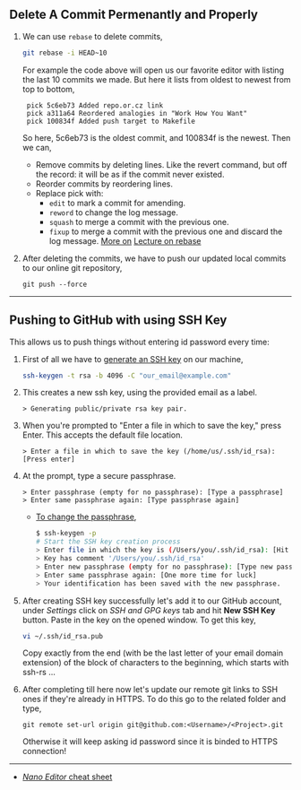 ## Delete A Commit Permenantly and Properly
1. We can use `rebase` to delete commits,
   ```bash
   git rebase -i HEAD~10
   ```
   For example the code above will open us our favorite editor with listing the last 10 commits we made. But here it lists from oldest to newest from top to bottom,
    ```
     pick 5c6eb73 Added repo.or.cz link
     pick a311a64 Reordered analogies in "Work How You Want"
     pick 100834f Added push target to Makefile
    ```
   So here, 5c6eb73 is the oldest commit, and 100834f is the newest.  Then we can,
     - Remove commits by deleting lines. Like the revert command, but off the record: it will be as if the commit never existed.
     - Reorder commits by reordering lines.
     - Replace pick with:
       - `edit` to mark a commit for amending.
       - `reword` to change the log message.
       - `squash` to merge a commit with the previous one.
       - `fixup` to merge a commit with the previous one and discard the log message.
     [More on](http://www-cs-students.stanford.edu/~blynn/gitmagic/ch05.html#_8230_and_then_some)
   [Lecture on rebase](https://www.atlassian.com/git/tutorials/rewriting-history/git-rebase)

2. After deleting the commits, we have to push our updated local commits to our online git repository,
   ```
   git push --force
   ```

***

## Pushing to GitHub with using SSH Key
This allows us to push things without entering id password every time:
1. First of all we have to [generate an SSH key](https://docs.github.com/en/github/authenticating-to-github/generating-a-new-ssh-key-and-adding-it-to-the-ssh-agent) on our machine,
   ```bash
   ssh-keygen -t rsa -b 4096 -C "our_email@example.com"
   ```
  
2. This creates a new ssh key, using the provided email as a label.
   ```
   > Generating public/private rsa key pair.
   ```

3. When you're prompted to "Enter a file in which to save the key," press Enter. This accepts the default file location.
   ```
   > Enter a file in which to save the key (/home/us/.ssh/id_rsa): [Press enter]
   ```

4. At the prompt, type a secure passphrase.
   ```
   > Enter passphrase (empty for no passphrase): [Type a passphrase]
   > Enter same passphrase again: [Type passphrase again]
   ```
   - [To change the passphrase](https://docs.github.com/en/github/authenticating-to-github/working-with-ssh-key-passphrases),
     ```bash
     $ ssh-keygen -p
     # Start the SSH key creation process
     > Enter file in which the key is (/Users/you/.ssh/id_rsa): [Hit enter]
     > Key has comment '/Users/you/.ssh/id_rsa'
     > Enter new passphrase (empty for no passphrase): [Type new passphrase]
     > Enter same passphrase again: [One more time for luck]
     > Your identification has been saved with the new passphrase.
     ```

5. After creating SSH key successfully let's add it to our GitHub account, under *Settings* click on *SSH and GPG keys* tab and hit **New SSH Key** button. Paste in the key on the opened window. To get this key,
   ```bash
   vi ~/.ssh/id_rsa.pub
   ```
   Copy exactly from the end (with be the last letter of your email domain extension) of the block of characters to the beginning, which starts with ssh-rs ...

6. After completing till here now let's update our remote git links to SSH ones if they're already in HTTPS. To do this go to the related folder and type,
   ```
   git remote set-url origin git@github.com:<Username>/<Project>.git
   ```
   Otherwise it will keep asking id password since it is binded to HTTPS connection!


***

- [*Nano Editor* cheat sheet](https://monovm.com/post/35/how-to-exit-in-nano)